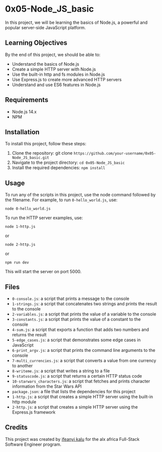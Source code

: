 # 0x05-Node_JS_basic

In this project, we will be learning the basics of Node.js, a powerful and popular server-side JavaScript platform.

## Learning Objectives

By the end of this project, we should be able to:

-   Understand the basics of Node.js
-   Create a simple HTTP server with Node.js
-   Use the built-in http and fs modules in Node.js
-   Use Express.js to create more advanced HTTP servers
-   Understand and use ES6 features in Node.js

## Requirements

-   Node.js 14.x
-   NPM

## Installation

To install this project, follow these steps:

1. Clone the repository: git clone `https://github.com/your-username/0x05-Node_JS_basic.git`
2. Navigate to the project directory: `cd 0x05-Node_JS_basic`
3. Install the required dependencies: `npm install`

## Usage

To run any of the scripts in this project, use the node command followed by the filename. For example, to run `0-hello_world.js`, use:

`node 0-hello_world.js`

To run the HTTP server examples, use:

`node 1-http.js`

or

`node 2-http.js`

or

`npm run dev`

This will start the server on port 5000.

## Files

-   `0-console.js`: a script that prints a message to the console
-   `1-strings.js`: a script that concatenates two strings and prints the result to the console
-   `2-variables.js`: a script that prints the value of a variable to the console
-   `3-constants.js`: a script that prints the value of a constant to the console
-   `4-sum.js`: a script that exports a function that adds two numbers and returns the result
-   `5-edge_cases.js`: a script that demonstrates some edge cases in JavaScript
-   `6-print_argv.js`: a script that prints the command line arguments to the console
-   `7-multi_currencies.js`: a script that converts a value from one currency to another
-   `8-writeme.js`: a script that writes a string to a file
-   `9-statuscode.js`: a script that returns a certain HTTP status code
-   `10-starwars_characters.js`: a script that fetches and prints character information from the Star Wars API
-   `package.json`: a file that lists the dependencies for this project
-   `1-http.js`: a script that creates a simple HTTP server using the built-in http module
-   `2-http.js`: a script that creates a simple HTTP server using the Express.js framework

## Credits

This project was created by [ifeanyi kalu](https://github.com/fazzy12) for the alx africa Full-Stack Software Engineer program.
